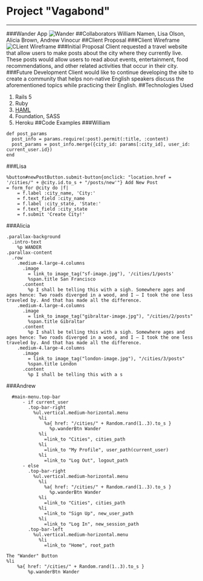 # Project "Vagabond"
---
###Wander App
![Wander](http://i.imgur.com/Rab99NV.png)
##Collaborators
William Namen, Lisa Olson, Alicia Brown, Andrew Vinocur
##Client Proposal
###Client Wireframe
![CLient Wireframe](https://raw.githubusercontent.com/sf-wdi-31/project-vagabond/master/wireframes.png)
###Initial Proposal
Client requested a travel website that allow users to make posts about the city where they currently live. These posts would allow users to read about events, entertainment, food recommendations, and other related activities that occur in their city.
###Future Development
Client would like to continue developing  the site to create a community that helps non-native English speakers discuss the aforementioned topics while practicing their English.
##Technologies Used
1. Rails 5
2. Ruby
3. [HAML](http://haml.info/)
4. Foundation, SASS
5. Heroku
##Code Examples
###William
```
def post_params
  post_info = params.require(:post).permit(:title, :content)
  post_params = post_info.merge({city_id: params[:city_id], user_id: current_user.id})
end
```
###Lisa
```
%button#newPostButton.submit-button{onclick: "location.href = '/cities/" + @city.id.to_s + "/posts/new'"} Add New Post
= form_for @city do |f|
    = f.label :city_name, 'City:'
    = f.text_field :city_name
    = f.label :city_state, 'State:'
    = f.text_field :city_state
    = f.submit 'Create City!'
```
###Alicia
```
.parallax-background
  .intro-text
    %p WANDER
.parallax-content
  .row
    .medium-4.large-4.columns
      .image
        = link_to image_tag("sf-image.jpg"), '/cities/1/posts'
        %span.title San Francisco
      .content
        %p I shall be telling this with a sigh. Somewhere ages and ages hence: Two roads diverged in a wood, and I — I took the one less traveled by. And that has made all the difference.
    .medium-4.large-4.columns
      .image
        = link_to image_tag("gibraltar-image.jpg"), "/cities/2/posts"
        %span.title Gibraltar
      .content
        %p I shall be telling this with a sigh. Somewhere ages and ages hence: Two roads diverged in a wood, and I — I took the one less traveled by. And that has made all the difference.
    .medium-4.large-4.columns
      .image
        = link_to image_tag("london-image.jpg"), "/cities/3/posts"
        %span.title London
      .content
        %p I shall be telling this with a s
```
###Andrew
```
  #main-menu.top-bar
      - if current_user
        .top-bar-right
          %ul.vertical.medium-horizontal.menu
            %li
              %a{ href: "/cities/" + Random.rand(1..3).to_s }
                %p.wanderBtn Wander
            %li
              =link_to "Cities", cities_path
            %li
              =link_to "My Profile", user_path(current_user)
            %li
              =link_to "Log Out", logout_path
      - else
        .top-bar-right
          %ul.vertical.medium-horizontal.menu
            %li
              %a{ href: "/cities/" + Random.rand(1..3).to_s }
                %p.wanderBtn Wander
            %li
              =link_to "Cities", cities_path
            %li
              =link_to "Sign Up", new_user_path
            %li
              =link_to "Log In", new_session_path
        .top-bar-left
          %ul.vertical.medium-horizontal.menu
            %li
              =link_to "Home", root_path
```
```
The "Wander" Button
%li
    %a{ href: "/cities/" + Random.rand(1..3).to_s }
        %p.wanderBtn Wander
```
